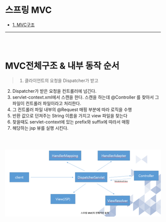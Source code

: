# 스프링 MVC

* [1. MVC구조](#MVC구조)

<hr/>

<br/>
<br/>

# MVC전체구조 & 내부 동작 순서
> 1. 클라이언트의 요청을 Dispatcher가 받고
  2. Dispatcher가 받은 요청을 컨트롤러에 넘긴다.
  3. servlet-context.xml에서 스캔을 한다. 스캔을 하는데 @Controller 를 찾아서 그 파일이 컨트롤러 파일이라고 처리한다.
  4. 그 컨트롤러 파일 내부의 @Request 매핑 부분에 따라 로직을 수행
  5. 반환 값으로 던져주는 String 이름을 가지고 view 파일을 찾는다
  6. 찾을때도 servlet-context에 있는 prefix와 suffix에 따라서 매핑
  7. 해당하는 jsp 뷰를 실행 시킨다.
  
<br/>

## ![사진](https://github.com/leedongjoon121/SpringFramework_study/blob/lecture12/document_img/theory_MVC.PNG?raw=true)

<br/>


